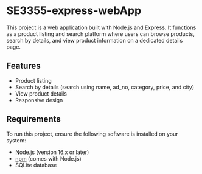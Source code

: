 # SE3355-express-webApp

This project is a web application built with Node.js and Express. It functions as a product listing and search platform where users can browse products, search by details, and view product information on a dedicated details page.

## Features

- Product listing
- Search by details (search using name, ad_no, category, price, and city)
- View product details
- Responsive design

## Requirements

To run this project, ensure the following software is installed on your system:

- [Node.js](https://nodejs.org) (version 16.x or later)
- [npm](https://www.npmjs.com/) (comes with Node.js)
- SQLite database
